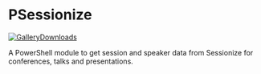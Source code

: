 # PSessionize

[![GalleryDownloads]][GalleryLink]

A PowerShell module to get session and speaker data from Sessionize for conferences, talks and presentations.


<!-- References -->
[GalleryDownloads]: https://img.shields.io/powershellgallery/dt/PSessionize
[GalleryLink]: https://www.powershellgallery.com/packages/PSessionize/
